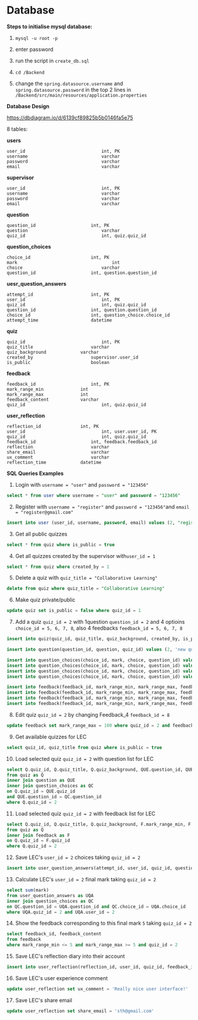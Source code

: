 # Database
**Steps to initialise mysql database:**

1. `mysql -u root -p`

2. enter password

3. run the script in `create_db.sql` 
4. `cd /Backend`
5. change the `spring.datasource.username` and `spring.datasource.password` in the top 2 lines in `/Backend/src/main/resources/application.properties`



**Database Design**

https://dbdiagram.io/d/6139cf89825b5b0146fa5e75

8 tables:

**users**

```
user_id 							int, PK 
username 							varchar
password 							varchar
email 								varchar
```

**supervisor** 

```
user_id 							int, PK 
username 							varchar
password 							varchar
email 								varchar
```

**question** 

```
question_id						int, PK
question 							varchar
quiz_id 							int, quiz.quiz_id
```

**question_choices** 

```
choice_id 						int, PK 
mark 									int
choice 								varchar
question_id 					int, question.question_id
```

**uesr_question_answers** 

```
attempt_id 						int, PK 
user_id 							int, PK
quiz_id 							int, quiz.quiz_id
question_id 					int, question.question_id
choice_id 						int, question_choice.choice_id
attempt_time 					datetime
```

**quiz** 

```
quiz_id 							int, PK 
quiz_title 						varchar
quiz_background 			varchar
created_by 						supervisor.user_id
is_public 						boolean
```

**feedback**

```
feedback_id 					int, PK 
mark_range_min 				int
mark_range_max 				int
feedback_content 			varchar
quiz_id 							int, quiz.quiz_id
```

**user_reflection** 

```
reflection_id 				int, PK 
user_id 							int, user.user_id, PK
quiz_id 							int, quiz.quiz_id
feedback_id 					int, feedback.feedback_id
reflection 						varchar
share_email 					varchar
ux_comment 						varchar
reflection_time 			datetime
```



**SQL Queries Examples**

1. Login with `username = "user"` and `password = "123456"`

```sql
select * from user where username = "user" and password = "123456"
```

2. Register with `username = "register"` and `password = "123456"`and `email = "register@gmail.com"`

```sql
insert into user (user_id, username, password, email) values (2, "register", "123456", "register@gmail.com")
```

3. Get all public quizzes

```sql
select * from quiz where is_public = true
```

4. Get all quizzes created by the supervisor with`user_id = 1`

```sql
select * from quiz where created_by = 1
```

5. Delete a quiz with `quiz_title = "Collaborative Learning"`

```sql
delete from quiz where quiz_title = "Collaborative Learning"
```

6. Make quiz private/public 

```sql
update quiz set is_public = false where quiz_id = 1
```

7. Add a quiz `quiz_id = 2` with 1question `question_id = 2` and 4 optioins `choice_id = 5, 6, 7, 8`, also 4 feedbacks `feedback_id = 5, 6, 7, 8`

```sql
insert into quiz(quiz_id, quiz_title, quiz_background, created_by, is_public) values (2, 'Something new', 'quiz overview', 1, true);

insert into question(question_id, question, quiz_id) values (2, 'new question' ,2);

insert into question_choices(choice_id, mark, choice, question_id) values (5, 1, 'option A',2);
insert into question_choices(choice_id, mark, choice, question_id) values (6, 2, 'option B',2);
insert into question_choices(choice_id, mark, choice, question_id) values (7, 3, 'option C',2);
insert into question_choices(choice_id, mark, choice, question_id) values (8, 5, 'option D',2);

insert into feedback(feedback_id, mark_range_min, mark_range_max, feedback_content, quiz_id) values (5, 5, 7, 'Feedback_1', 2);
insert into feedback(feedback_id, mark_range_min, mark_range_max, feedback_content, quiz_id) values (6, 8, 12, 'Feedback_2', 2);
insert into feedback(feedback_id, mark_range_min, mark_range_max, feedback_content, quiz_id) values (7, 13, 18, 'Feedback_3', 2);
insert into feedback(feedback_id, mark_range_min, mark_range_max, feedback_content, quiz_id) values (8, 19, 22, 'Feedback_4', 2);
```

8. Edit quiz `quiz_id = 2`  by changing Feedback_4 `feedback_id = 8`

```sql
update feedback set mark_range_max = 100 where quiz_id = 2 and feedback_id = 8
```

9. Get available quizzes for LEC

```sql
select quiz_id, quiz_title from quiz where is_public = true
```

10. Load selected quiz `quiz_id = 2` with question list for LEC 

```sql
select Q.quiz_id, Q.quiz_title, Q.quiz_background, QUE.question_id, QUE.question, QC.choice_id, QC.mark, QC.choice 
from quiz as Q 
inner join question as QUE
inner join question_choices as QC
on Q.quiz_id = QUE.quiz_id 
and QUE.question_id = QC.question_id
where Q.quiz_id = 2
```

11. Load selected quiz `quiz_id = 2` with feedback list for LEC 

```sql
select Q.quiz_id, Q.quiz_title, Q.quiz_background, F.mark_range_min, F.mark_range_max, F.feedback_content 
from quiz as Q 
inner join feedback as F 
on Q.quiz_id = F.quiz_id
where Q.quiz_id = 2
```

12. Save LEC's `user_id = 2` choices taking `quiz_id = 2`

```sql
insert into user_question_answers(attempt_id, user_id, quiz_id, question_id, choice_id, attempt_time) values (2, 2, 2, 2, 3, '2021-09-10 01:53:56');
```

13. Calculate LEC's  `user_id = 2` final mark taking `quiz_id = 2`

```sql
select sum(mark)
from user_question_answers as UQA
inner join question_choices as QC
on QC.question_id = UQA.question_id and QC.choice_id = UQA.choice_id 
where UQA.quiz_id = 2 and UQA.user_id = 2
```

14. Show the feedback corresponding to this final mark `5`  taking `quiz_id = 2`

```sql
select feedback_id, feedback_content
from feedback
where mark_range_min <= 5 and mark_range_max >= 5 and quiz_id = 2
```

15. Save LEC's reflection diary into their account

```sql
insert into user_reflection(reflection_id, user_id, quiz_id, feedback_id, reflection, reflection_time) values (2, 2, 2, 5, 'I learnt balabala','2021-09-09 01:53:56')
```

16. Save LEC's user experience comment

```sql
update user_reflection set ux_comment = 'Really nice user interface!'
```

17. Save LEC's share email 

```sql
update user_reflection set share_email = 'sth@gmail.com'
```





